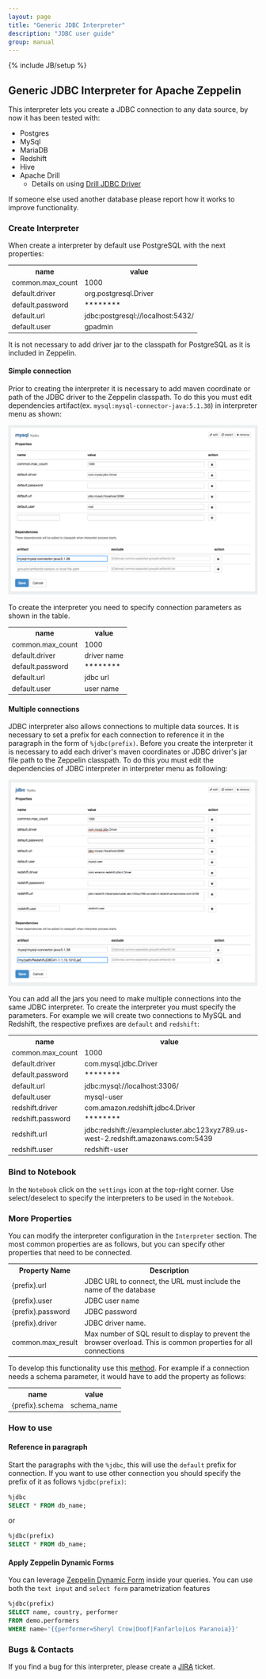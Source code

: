 ```yaml
---
layout: page
title: "Generic JDBC Interpreter"
description: "JDBC user guide"
group: manual
---
```

{% include JB/setup %}


## Generic JDBC  Interpreter for Apache Zeppelin

This interpreter lets you create a JDBC connection to any data source, by now it has been tested with:

* Postgres
* MySql
* MariaDB
* Redshift
* Hive
* Apache Drill
  * Details on using [Drill JDBC Driver](https://drill.apache.org/docs/using-the-jdbc-driver)

If someone else used another database please report how it works to improve functionality.

### Create Interpreter

When create a interpreter by default use PostgreSQL with the next properties:

<table class="table-configuration">
  <tr>
    <th>name</th>
    <th>value</th>
  </tr>
  <tr>
    <td>common.max_count</td>
    <td>1000</td>
  </tr>
  <tr>
    <td>default.driver</td>
    <td>org.postgresql.Driver</td>
  </tr>
  <tr>
    <td>default.password</td>
    <td>********</td>
  </tr>
  <tr>
    <td>default.url</td>
    <td>jdbc:postgresql://localhost:5432/</td>
  </tr>
  <tr>
    <td>default.user</td>
    <td>gpadmin</td>
  </tr>      
</table>

It is not necessary to add driver jar to the classpath for PostgreSQL as it is included in Zeppelin.

#### Simple connection

Prior to creating the interpreter it is necessary to add maven coordinate or path of the JDBC driver to the Zeppelin classpath. To do this you must edit dependencies artifact(ex. `mysql:mysql-connector-java:5.1.38`) in interpreter menu as shown:

<div class="row">
  <div class="col-md-11">
    <img src="../assets/themes/zeppelin/img/docs-img/jdbc-simple-connection-setting.png" />
  </div>
</div>

To create the interpreter you need to specify connection parameters as shown in the table.

<table class="table-configuration">
  <tr>
    <th>name</th>
    <th>value</th>
  </tr>
  <tr>
    <td>common.max_count</td>
    <td>1000</td>
  </tr>
  <tr>
    <td>default.driver</td>
    <td>driver name</td>
  </tr>
  <tr>
    <td>default.password</td>
    <td>********</td>
  </tr>
  <tr>
    <td>default.url</td>
    <td>jdbc url</td>
  </tr>
  <tr>
    <td>default.user</td>
    <td>user name</td>
  </tr>      
</table>

#### Multiple connections

JDBC interpreter also allows connections to multiple data sources. It is necessary to set a prefix for each connection to reference it in the paragraph in the form of `%jdbc(prefix)`. Before you create the interpreter it is necessary to add each driver's maven coordinates or JDBC driver's jar file path to the Zeppelin classpath. To do this you must edit the dependencies of JDBC interpreter in interpreter menu as following:

<div class="row">
  <div class="col-md-11">
    <img src="../assets/themes/zeppelin/img/docs-img/jdbc-multi-connection-setting.png" />
  </div>
</div>

You can add all the jars you need to make multiple connections into the same JDBC interpreter. To create the interpreter you must specify the parameters. For example we will create two connections to MySQL and Redshift, the respective prefixes are `default` and `redshift`:

<table class="table-configuration">
  <tr>
    <th>name</th>
    <th>value</th>
  </tr>
  <tr>
    <td>common.max_count</td>
    <td>1000</td>
  </tr>
  <tr>
    <td>default.driver</td>
    <td>com.mysql.jdbc.Driver</td>
  </tr>
  <tr>
    <td>default.password</td>
    <td>********</td>
  </tr>
  <tr>
    <td>default.url</td>
    <td>jdbc:mysql://localhost:3306/</td>
  </tr>
  <tr>
    <td>default.user</td>
    <td>mysql-user</td>
  </tr>
  <tr>
    <td>redshift.driver</td>
    <td>com.amazon.redshift.jdbc4.Driver</td>
  </tr>
  <tr>
    <td>redshift.password</td>
    <td>********</td>
  </tr>
  <tr>
    <td>redshift.url</td>
    <td>jdbc:redshift://examplecluster.abc123xyz789.us-west-2.redshift.amazonaws.com:5439</td>
  </tr>
  <tr>
    <td>redshift.user</td>
    <td>redshift-user</td>
  </tr>      
</table>


### Bind to Notebook
In the `Notebook` click on the `settings` icon at the top-right corner. Use select/deselect to specify the interpreters to be used in the `Notebook`.

### More Properties
You can modify the interpreter configuration in the `Interpreter` section. The most common properties are as follows, but you can specify other properties that need to be connected.

 <table class="table-configuration">
   <tr>
     <th>Property Name</th>
     <th>Description</th>
   </tr>
   <tr>
     <td>{prefix}.url</td>
     <td>JDBC URL to connect, the URL must include the name of the database </td>
   </tr>
   <tr>
     <td>{prefix}.user</td>
     <td>JDBC user name</td>
   </tr>
   <tr>
     <td>{prefix}.password</td>
     <td>JDBC password</td>
   </tr>
   <tr>
     <td>{prefix}.driver</td>
     <td>JDBC driver name.</td>
   </tr>
   <tr>
     <td>common.max_result</td>
     <td>Max number of SQL result to display to prevent the browser overload. This is  common properties for all connections</td>
   </tr>      
 </table>

To develop this functionality use this [method](http://docs.oracle.com/javase/7/docs/api/java/sql/DriverManager.html#getConnection%28java.lang.String,%20java.util.Properties%29). For example if a connection needs a schema parameter, it would have to add the property as follows:

<table class="table-configuration">
  <tr>
    <th>name</th>
    <th>value</th>
  </tr>
  <tr>
    <td>{prefix}.schema</td>
    <td>schema_name</td>
  </tr>
</table>

### How to use

#### Reference in paragraph

Start the paragraphs with the `%jdbc`, this will use the `default` prefix for connection. If you want to use other connection you should specify the prefix of it as follows `%jdbc(prefix)`:

```sql
%jdbc
SELECT * FROM db_name;

```
or
```sql
%jdbc(prefix)
SELECT * FROM db_name;

```

#### Apply Zeppelin Dynamic Forms

You can leverage [Zeppelin Dynamic Form](../manual/dynamicform.html) inside your queries. You can use both the `text input` and `select form` parametrization features

```sql
%jdbc(prefix)
SELECT name, country, performer
FROM demo.performers
WHERE name='{{performer=Sheryl Crow|Doof|Fanfarlo|Los Paranoia}}'
```

### Bugs & Contacts
If you find a bug for this interpreter, please create a [JIRA]( https://issues.apache.org/jira/browse/ZEPPELIN-382?jql=project%20%3D%20ZEPPELIN) ticket.
